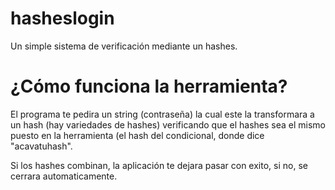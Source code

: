 # hasheslogin
Un simple sistema de verificación mediante un hashes.

# ¿Cómo funciona la herramienta?

El programa te pedira un string (contraseña) la cual este la transformara a un hash (hay variedades de hashes) verificando que el hashes sea el mismo
puesto en la herramienta (el hash del condicional, donde dice "acavatuhash".

Si los hashes combinan, la aplicación te dejara pasar con exito, si no, se cerrara automaticamente.
